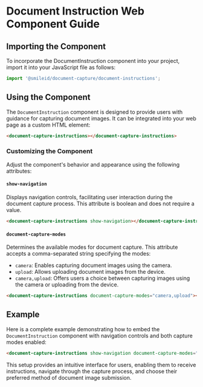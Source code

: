 # Document Instruction Web Component Guide

## Importing the Component

To incorporate the DocumentInstruction component into your project, import it into your JavaScript file as follows:

```js
import '@smileid/document-capture/document-instructions';
```

## Using the Component

The `DocumentInstruction` component is designed to provide users with guidance for capturing document images. It can be integrated into your web page as a custom HTML element:

```html
<document-capture-instructions></document-capture-instructions>
```

### Customizing the Component

Adjust the component's behavior and appearance using the following attributes:

#### `show-navigation`

Displays navigation controls, facilitating user interaction during the document capture process. This attribute is boolean and does not require a value.

```html
<document-capture-instructions show-navigation></document-capture-instructions>
```

#### `document-capture-modes`

Determines the available modes for document capture. This attribute accepts a comma-separated string specifying the modes:

- `camera`: Enables capturing document images using the camera.
- `upload`: Allows uploading document images from the device.
- `camera,upload`: Offers users a choice between capturing images using the camera or uploading from the device.

```html
<document-capture-instructions document-capture-modes="camera,upload"></document-capture-instructions>
```

## Example

Here is a complete example demonstrating how to embed the `DocumentInstruction` component with navigation controls and both capture modes enabled:

```html
<document-capture-instructions show-navigation document-capture-modes="camera,upload"></document-capture-instructions>
```

This setup provides an intuitive interface for users, enabling them to receive instructions, navigate through the capture process, and choose their preferred method of document image submission.
